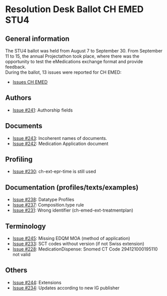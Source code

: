 # Resolution Desk Ballot CH EMED STU4

## General information
The STU4 ballot was held from August 7 to September 30. From September 11 to 15, 
the annual Projectathon took place, where there was the opportunity to test the 
eMedications exchange format and provide feedback.   
During the ballot, 13 issues were reported for CH EMED:
* [Issues CH EMED](https://github.com/hl7ch/ch-emed/issues?page=2&q=label%3A%22STU+3+Ballot%22)

## Authors
* [Issue #241](https://github.com/hl7ch/ch-emed/issues/241): Authorship fields

## Documents
* [Issue #243](https://github.com/hl7ch/ch-emed/issues/243): Incoherent names of documents.
* [Issue #242](https://github.com/hl7ch/ch-emed/issues/242): Medication Application document

## Profiling
* [Issue #230](https://github.com/hl7ch/ch-emed/issues/230): ch-ext-epr-time is still used

## Documentation (profiles/texts/examples)
* [Issue #238](https://github.com/hl7ch/ch-emed/issues/238): Datatype Profiles
* [Issue #237](https://github.com/hl7ch/ch-emed/issues/237): Composition.type rule
* [Issue #231](https://github.com/hl7ch/ch-emed/issues/231): Wrong identifier (ch-emed-ext-treatmentplan)
  
## Terminology
* [Issue #245](https://github.com/hl7ch/ch-emed/issues/245): Missing EDQM MOA (method of application)
* [Issue #233](https://github.com/hl7ch/ch-emed/issues/233): SCT codes without version (if not Swiss extension)
* [Issue #228](https://github.com/hl7ch/ch-emed/issues/228): MedicationDispense: Snomed CT Code 294121000195110 not valid
  
## Others
* [Issue #244](https://github.com/hl7ch/ch-emed/issues/244): Extensions
* [Issue #234](https://github.com/hl7ch/ch-emed/issues/234): Updates according to new IG publisher
